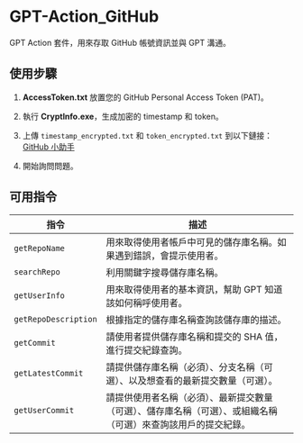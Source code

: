 # GPT-Action_GitHub
GPT Action 套件，用來存取 GitHub 帳號資訊並與 GPT 溝通。

## 使用步驟

1. **AccessToken.txt** 放置您的 GitHub Personal Access Token (PAT)。

2. 執行 **CryptInfo.exe**，生成加密的 timestamp 和 token。

3. 上傳 `timestamp_encrypted.txt` 和 `token_encrypted.txt` 到以下鏈接：[GitHub 小助手](https://chatgpt.com/g/g-67443202ba008191907ad716deed32a3-github-xiao-zhu-shou)

4. 開始詢問問題。

## 可用指令

| 指令               | 描述                                                         |
|--------------------|--------------------------------------------------------------|
| `getRepoName`       | 用來取得使用者帳戶中可見的儲存庫名稱。如果遇到錯誤，會提示使用者。 |
| `searchRepo`        | 利用關鍵字搜尋儲存庫名稱。                                    |
| `getUserInfo`       | 用來取得使用者的基本資訊，幫助 GPT 知道該如何稱呼使用者。     |
| `getRepoDescription`| 根據指定的儲存庫名稱查詢該儲存庫的描述。                     |
| `getCommit`         | 請使用者提供儲存庫名稱和提交的 SHA 值，進行提交紀錄查詢。     |
| `getLatestCommit`   | 請提供儲存庫名稱（必須）、分支名稱（可選）、以及想查看的最新提交數量（可選）。 |
| `getUserCommit`     | 請提供使用者名稱（必須）、最新提交數量（可選）、儲存庫名稱（可選）、或組織名稱（可選）來查詢該用戶的提交紀錄。 |

